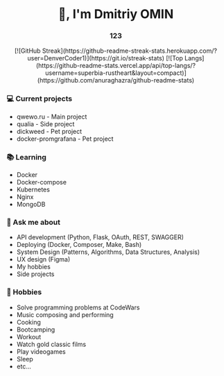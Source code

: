 <h1 align="center">👋, I'm Dmitriy OMIN</h1>
<h3 align="center">123</h3>

<div align="center">
[![GitHub Streak](https://github-readme-streak-stats.herokuapp.com/?user=DenverCoder1)](https://git.io/streak-stats)
[![Top Langs](https://github-readme-stats.vercel.app/api/top-langs/?username=superbia-rustheart&layout=compact)](https://github.com/anuraghazra/github-readme-stats)
</div>

### 💻 Current projects
- qwewo.ru - Main project
- qualia - Side project
- dickweed - Pet project
- docker-promgrafana - Pet project

### 📚 Learning
- Docker
- Docker-compose
- Kubernetes
- Nginx
- MongoDB

### 💬 Ask me about
- API development (Python, Flask, OAuth, REST, SWAGGER)
- Deploying (Docker, Composer, Make, Bash)
- System Design (Patterns, Algorithms, Data Structures, Analysis)
- UX design (Figma)
- My hobbies
- Side projects

### 📅 Hobbies
- Solve programming problems at CodeWars
- Music composing and performing
- Cooking
- Bootcamping
- Workout
- Watch gold classic films
- Play videogames
- Sleep
- etc...
